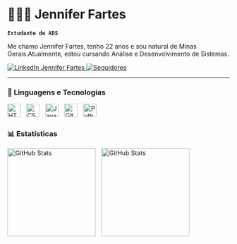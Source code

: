 # 👩🏻‍💻 Jennifer Fartes

**`Estudante de ADS`**

Me chamo Jennifer Fartes, tenho 22 anos e sou natural de Minas Gerais.Atualmente, estou cursando Análise e Desenvolvimento de Sistemas. 

<a href="https://www.linkedin.com/in/jennifer-fartes-ti/" target="_blank">
  <img 
    alt="LinkedIn Jennifer Fartes" 
    title="Conecte-se comigo no LinkedIn" 
    src="https://img.shields.io/badge/LinkedIn-Conecte--se-40E0D0?style=for-the-badge&logo=linkedin&logoColor=white&labelColor=20B2AA"
  />
</a>
 <a href="https://github.com/Jennifer-Fartes" target="_blank">
  <img 
    alt="Seguidores" 
    title="Me siga no GitHub" 
    src="https://custom-icon-badges.demolab.com/github/followers/Jennifer-Fartes?color=FF6F61&labelColor=CD5C5C&style=for-the-badge&logo=github&label=Seguidores&logoColor=white"
  />
</a>


---

### 🤖 Linguagens e Tecnologias

<img 
    align="left" 
    alt="HTML"
    title="HTML" 
    width="30px" 
    style="padding-right: 10px;" 
    src="https://cdn.jsdelivr.net/gh/devicons/devicon@latest/icons/html5/html5-original.svg" 
/>
<img 
    align="left" 
    alt="CSS" 
    title="CSS"
    width="30px" 
    style="padding-right: 10px;" 
    src="https://cdn.jsdelivr.net/gh/devicons/devicon@latest/icons/css3/css3-original.svg" 
/>
<img 
    align="left" 
    alt="JavaScript" 
    title="JavaScript"
    width="30px" 
    style="padding-right: 10px;" 
    src="https://cdn.jsdelivr.net/gh/devicons/devicon@latest/icons/javascript/javascript-original.svg" 
/>

<img 
    align="left"
    alt="Git" 
    title="Git"
    width="30px" 
    style="padding-right: 10px;" 
    src="https://cdn.jsdelivr.net/gh/devicons/devicon@latest/icons/git/git-original.svg" 
/>
<img 
    align="left" 
    alt="Python" 
    title="Python"
    width="30px" 
    style="padding-right: 10px;" 
    src="https://cdn.jsdelivr.net/gh/devicons/devicon@latest/icons/python/python-original.svg" 
/>

<br/>
<br/>

### 📊 Estatísticas

<p>
  <img 
    align="left" 
    alt="GitHub Stats" 
    height="200" 
    style="padding-right: 10px;" 
    src="https://github-readme-stats.vercel.app/api?username=Jennifer-Fartes&show_icons=true&theme=tokyonight&include_all_commits=true&locale=pt-br" 
  />
</p>

<p>
  <img 
    align="left" 
    alt="GitHub Stats" 
    height="200" 
    src="https://github-readme-stats.vercel.app/api/top-langs/?username=Jennifer-Fartes&theme=tokyonight&layout=compact&custom_title=Tecnologias&langs_count=9" 
  />
</p>

